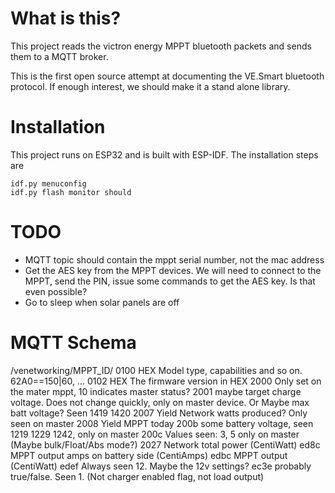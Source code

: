 What is this?
==

This project reads the victron energy MPPT bluetooth packets and sends them to a MQTT broker. 

This is the first open source attempt at documenting the VE.Smart bluetooth protocol. If enough interest, we should make it a stand alone library.

Installation
==
This project runs on ESP32 and is built with ESP-IDF. The installation steps are

	idf.py menuconfig
	idf.py flash monitor should


TODO
==
- MQTT topic should contain the mppt serial number, not the mac address
- Get the AES key from the MPPT devices. We will need to connect to the MPPT, send the PIN, issue some commands to get the AES key. Is that even possible?
- Go to sleep when solar panels are off

MQTT Schema
===========

/venetworking/MPPT_ID/
    0100  HEX Model type, capabilities and so on. 62A0==150|60, ...
    0102  HEX The firmware version in HEX
    2000  Only set on the mater mppt, 10 indicates master status?
    2001  maybe target charge voltage. Does not change quickly, only on master device. Or Maybe max batt voltage? Seen 1419 1420
    2007  Yield Network watts produced? Only seen on master
    2008  Yield MPPT today
    200b  some battery voltage, seen 1219 1229 1242, only on master
    200c  Values seen: 3, 5 only on master (Maybe bulk/Float/Abs mode?)
    2027  Network total power (CentiWatt)
    ed8c  MPPT output amps on battery side (CentiAmps)
    edbc  MPPT output (CentiWatt)
    edef  Always seen 12. Maybe the 12v settings?
    ec3e  probably true/false. Seen 1. (Not charger enabled flag, not load output)

